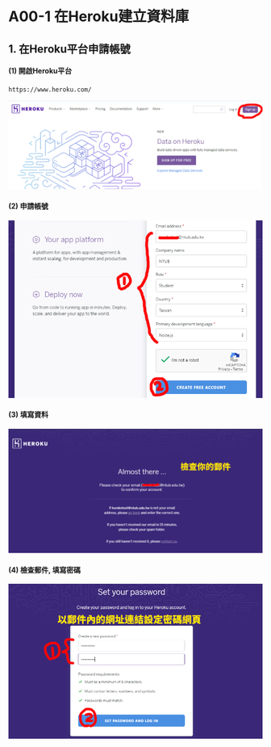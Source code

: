 # A00-1 在Heroku建立資料庫

## 1. 在Heroku平台申請帳號

#### (1) 開啟Heroku平台

```
https://www.heroku.com/
```
![GitHub Logo](/imgs/h1.png)

#### (2) 申請帳號

![GitHub Logo](/imgs/h2.png)


#### (3) 填寫資料

![GitHub Logo](/imgs/h3.png)


#### (4) 檢查郵件, 填寫密碼

![GitHub Logo](/imgs/h4.png)


